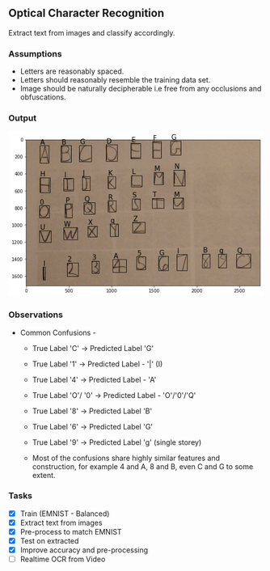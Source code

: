 ## Optical Character Recognition
Extract text from images and classify accordingly. 

### Assumptions
* Letters are reasonably spaced. 
* Letters should reasonably resemble the training data set. 
* Image should be naturally decipherable i.e free from any occlusions and obfuscations.

### Output 
![Output](https://raw.githubusercontent.com/AND2797/Optical_Character_Recognition-/master/Output.png)
### Observations
* Common Confusions -
  * True Label 'C' -> Predicted Label 'G'
  * True Label '1' -> Predicted Label - '|' (I)
  * True Label '4' -> Predicted Label - 'A'
  * True Label 'O'/ '0' -> Predicted Label - 'O'/'0'/'Q'
  * True Label '8' -> Predicted Label 'B'
  * True Label '6' -> Predicted Label 'G'
  * True Label '9' -> Predicted Label 'g' (single storey) 
  
  * Most of the confusions share highly similar features and construction, for example 4 and A, 8 and B, even C and G to some extent. 
### Tasks
- [X] Train (EMNIST - Balanced)
- [X] Extract text from images
- [X] Pre-process to match EMNIST 
- [X] Test on extracted
- [X] Improve accuracy and pre-processing
- [ ] Realtime OCR from Video
